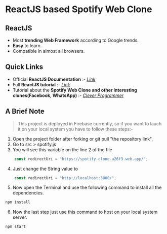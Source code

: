 # ReactJS based Spotify Web Clone

## ReactJS
* Most **trending Web Framework** according to Google trends.
* **Easy** to learn.
* Compatible in almost all browsers.
## Quick Links 
* Official **ReactJS Documentation** :- *[Link](https://reactjs.org/docs/getting-started.html)*
* Full **ReactJS tutorial** :- *[Link](https://www.youtube.com/watch?v=4UZrsTqkcW4&feature=youtu.be)*
* Tutorial about the **Spotify Web Clone and other interesting clones(Facebook, WhatsApp)** :- *[Clever Programmer](https://www.youtube.com/c/CleverProgrammer)*

## A Brief Note 
> This project is deployed in Firebase currently, so if you want to lauch it on your local system you have to follow these steps:-
1. Open the project folder after forking or git pull "the repository link".
2. Go to src > spotify.js
3. You will see this variable on the line 2 of the file
```javascript
    const redirectUri = "https://spotify-clone-a26f3.web.app/";
```
4. Just change the String value to 
```javascript
    const redirectUri = "http://localhost:3000/";
```
5. Now open the Terminal and use the following command to install all the dependencies.
```bash
npm install
```
6. Now the last step just use this command to host on your local system server.
```bash
npm start
```

